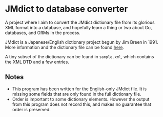 # JMdict to database converter

A project where I aim to convert the JMdict dictionary file from its glorious
XML format into a database, and hopefully learn a thing or two about Go,
databases, and ORMs in the process.

JMdict is a Japanese/English dictionary project begun by Jim Breen in 1991.
More information and the dictionary file can be found
[here](https://www.edrdg.org/wiki/index.php/JMdict-EDICT_Dictionary_Project).

A tiny subset of the dictionary can be found in `sample.xml`, which contains the
XML DTD and a few entries.

## Notes

- This program has been written for the English-only JMdict file. It is missing
  some fields that are only found in the full dictionary file.
- Order is important to some dictionary elements. However the output from this
  program does not record this, and makes no guarantee that order is preserved.
